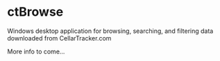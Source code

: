 # ctBrowse

Windows desktop application for browsing, searching, and filtering data downloaded from CellarTracker.com

More info to come...
